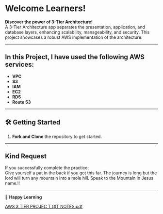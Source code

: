 # Welcome Learners! 

**Discover the power of 3-Tier Architecture!**  
A 3-Tier Architecture app separates the presentation, application, and database layers, enhancing scalability, manageability, and security. This project showcases a robust AWS implementation of the architecture.

---

##  **In this Project, I have used the following AWS services:**

- **VPC**  
- **S3**  
- **IAM**  
- **EC2**  
- **RDS**  
- **Route 53**

---

## 🛠️ **Getting Started**

1. **Fork and Clone** the repository to get started.  


---

##  **Kind Request**

If you successfully complete the practice:  
Give yourself a pat in the back if you got this far. The journey is long but the lord will turn any mountain into a mole hill. Speak to the Mountain in Jesus name.!!
 
-------------------

🎉 **Happy Learning**

[AWS 3 TIER PROJEC T  GIT NOTES.pdf](https://github.com/user-attachments/files/19239437/AWS.3.TIER.PROJEC.T.GIT.NOTES.pdf)

